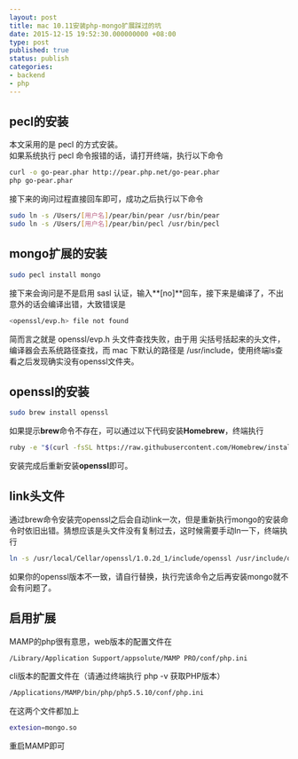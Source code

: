 ```yaml
---
layout: post
title: mac 10.11安装php-mongo扩展踩过的坑
date: 2015-12-15 19:52:30.000000000 +08:00
type: post
published: true
status: publish
categories:
- backend
- php
---
```

## pecl的安装
本文采用的是 pecl 的方式安装。   
如果系统执行 pecl 命令报错的话，请打开终端，执行以下命令

```bash
curl -o go-pear.phar http://pear.php.net/go-pear.phar
php go-pear.phar
```

接下来的询问过程直接回车即可，成功之后执行以下命令

```bash
sudo ln -s /Users/[用户名]/pear/bin/pear /usr/bin/pear
sudo ln -s /Users/[用户名]/pear/bin/pecl /usr/bin/pecl
```

## mongo扩展的安装

```bash
sudo pecl install mongo
```

接下来会询问是不是启用 sasl 认证，输入**[no]**回车，接下来是编译了，不出意外的话会编译出错，大致错误是

```bash
<openssl/evp.h> file not found
```

简而言之就是 openssl/evp.h 头文件查找失败，由于用 尖括号括起来的头文件，编译器会去系统路径查找，而 mac 下默认的路径是 /usr/include，使用终端ls查看之后发现确实没有openssl文件夹。

## openssl的安装

```bash
sudo brew install openssl
```

如果提示**brew**命令不存在，可以通过以下代码安装**Homebrew**，终端执行

```bash
ruby -e "$(curl -fsSL https://raw.githubusercontent.com/Homebrew/install/master/install)"
```

安装完成后重新安装**openssl**即可。

## link头文件
通过brew命令安装完openssl之后会自动link一次，但是重新执行mongo的安装命令时依旧出错。猜想应该是头文件没有复制过去，这时候需要手动ln一下，终端执行

```bash
ln -s /usr/local/Cellar/openssl/1.0.2d_1/include/openssl /usr/include/openssl
```

如果你的openssl版本不一致，请自行替换，执行完该命令之后再安装mongo就不会有问题了。

## 启用扩展
MAMP的php很有意思，web版本的配置文件在

```bash
/Library/Application Support/appsolute/MAMP PRO/conf/php.ini
```

cli版本的配置文件在（请通过终端执行 php -v 获取PHP版本）

```bash
/Applications/MAMP/bin/php/php5.5.10/conf/php.ini 
```

在这两个文件都加上

```bash
extesion=mongo.so 
```

重启MAMP即可